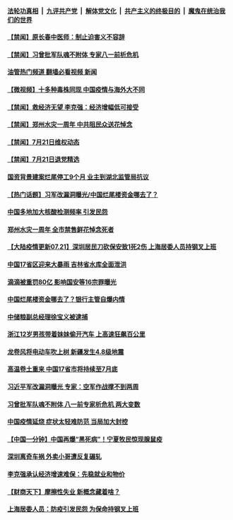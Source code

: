 ####  [法轮功真相](../../../../basic/blob/master/README.md?t=07220302) &nbsp;|&nbsp; [九评共产党](../../../../9ping.md/blob/master/README.md?t=07220302) &nbsp;|&nbsp; [解体党文化](../../../../jtdwh.md/blob/master/README.md?t=07220302)  &nbsp;|&nbsp; [共产主义的终极目的](../../../../gczydzjmd.md/blob/master/README.md?t=07220302) &nbsp;|&nbsp; [魔鬼在统治我们的世界](../../../../mgztzwmdsj.md/blob/master/README.md?t=07220302) 

#### [【禁闻】原长春中医师：制止迫害义不容辞](../pages/prog204/a103484429.md?t=07220302) 

#### [【禁闻】习曾批军队魂不附体 专家八一前析危机](../pages/prog204/a103484426.md?t=07220302) 

#### [油管热门频道 翻墙必看视频 新闻](http://45.76.130.85:81/youtube.html?07220302)

#### [【微视频】十多种毒株同现 中国疫情与海外大不同](../pages/prog204/a103484420.md?t=07220302) 

#### [【禁闻】救经济无望 李克强：经济增幅低可接受](../pages/prog204/a103484424.md?t=07220302) 


#### [【禁闻】郑州水灾一周年 中共阻民众送花悼念](../pages/prog204/a103484417.md?t=07220302) 

#### [【禁闻】7月21日维权动态](../pages/prog204/a103484415.md?t=07220302) 

#### [【禁闻】7月21日退党精选](../pages/prog204/a103484413.md?t=07220302) 

#### [国资背景建案烂尾停工9个月 业主到湖北监管局抗议](../pages/prog204/a103484385.md?t=07220302) 

#### [【热门话题】习军改漏洞曝光/中国烂尾楼资金哪去了？](../pages/prog204/a103484262.md?t=07220302) 

#### [中国多地加大核酸检测频率 引发民怨](../pages/prog204/a103484232.md?t=07220302) 

#### [郑州水灾一周年 全市禁售鲜花悼念死者](../pages/prog204/a103484230.md?t=07220302) 

#### [【大陆疫情更新07.21】深圳居民刀砍保安致1死2伤 上海居委人员持钢叉上班](../pages/prog204/a103480985.md?t=07220302) 

#### [中国17省区迎来大暴雨 吉林省水库全面泄洪](../pages/prog204/a103484172.md?t=07220302) 

#### [滴滴被重罚80亿 影响国安等16宗罪曝光](../pages/prog204/a103484196.md?t=07220302) 

#### [中国烂尾楼资金哪去了？银行主管自爆内情](../pages/prog204/a103484176.md?t=07220302) 

#### [中储粮副总经理徐宝义被逮捕](../pages/prog204/a103484147.md?t=07220302) 

#### [浙江12岁男孩带着妹妹偷开汽车 上高速狂飙百公里](../pages/prog204/a103484140.md?t=07220302) 


#### [龙卷风将电动车吹上树 新疆发生4.8级地震](../pages/prog204/a103484042.md?t=07220302) 

#### [高温卷土重来 中国17省市将持续至7月底](../pages/prog204/a103483996.md?t=07220302) 

#### [习近平军改漏洞曝光 专家：空军作战撑不到两周](../pages/prog204/a103484096.md?t=07220302) 

#### [习曾批军队魂不附体 八一前专家析危机 两大变数](../pages/prog204/a103484025.md?t=07220302) 

#### [中国疫情延烧 症状太轻难防范 当局加大封控](../pages/prog204/a103484023.md?t=07220302) 

#### [【中国一分钟】中国再爆“黑死病”！宁夏牧民惊现腺鼠疫](../pages/prog204/a103484016.md?t=07220302) 

#### [深圳离奇车祸 外卖小哥遭反复碾轧](../pages/prog204/a103484014.md?t=07220302) 

#### [李克强承认经济增速难保：先稳就业和物价](../pages/prog204/a103484059.md?t=07220302) 

#### [【财商天下】摩擦性失业 新概念藏着啥？](../pages/prog204/a103484001.md?t=07220302) 


#### [上海居委人员：防疫引发民怨 为保命持钢叉上班](../pages/prog204/a103483963.md?t=07220302) 

<img src='http://gfw-breaker.win/goodnews/indexes/prog204.md' width='0px' height='0px'/>
